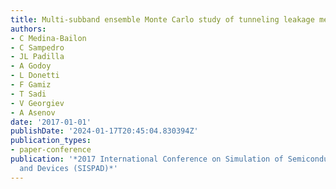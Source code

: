 ```yaml
---
title: Multi-subband ensemble Monte Carlo study of tunneling leakage mechanisms
authors:
- C Medina-Bailon
- C Sampedro
- JL Padilla
- A Godoy
- L Donetti
- F Gamiz
- T Sadi
- V Georgiev
- A Asenov
date: '2017-01-01'
publishDate: '2024-01-17T20:45:04.830394Z'
publication_types:
- paper-conference
publication: '*2017 International Conference on Simulation of Semiconductor Processes
  and Devices (SISPAD)*'
---
```

